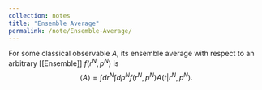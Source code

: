 ```yaml
---
collection: notes
title: "Ensemble Average"
permalink: /note/Ensemble-Average/
---
```

For some classical observable $A$, its ensemble average with respect to an arbitrary [[Ensemble]] $f(r^N,p^N)$ is
$$
\langle A \rangle = \int dr^N \int dp^N f(r^N,p^N) A(t|r^N,p^N).
$$
